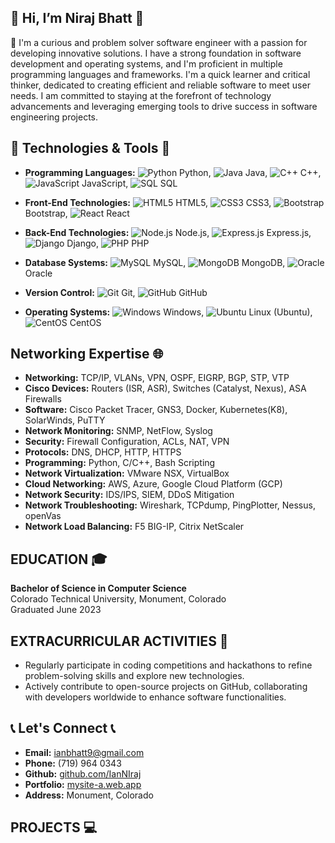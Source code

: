 ## 👋 Hi, I’m Niraj Bhatt 👋

🌱 I'm a curious and problem solver software engineer with a passion for developing innovative solutions. I have a strong foundation in software development and operating systems, and I'm proficient in multiple programming languages and frameworks. I'm a quick learner and critical thinker, dedicated to creating efficient and reliable software to meet user needs. I am committed to staying at the forefront of technology advancements and leveraging emerging tools to drive success in software engineering projects.

## 🚀 Technologies & Tools 🚀

- **Programming Languages:** 
  ![Python](https://img.icons8.com/color/48/000000/python.png) Python, 
  ![Java](https://img.icons8.com/color/48/000000/java-coffee-cup-logo.png) Java, 
  ![C++](https://img.icons8.com/color/48/000000/c-plus-plus-logo.png) C++, 
  ![JavaScript](https://img.icons8.com/color/48/000000/javascript-logo-1.png) JavaScript, 
  ![SQL](https://img.icons8.com/color/48/000000/sql.png) SQL

- **Front-End Technologies:** 
  ![HTML5](https://img.icons8.com/color/48/000000/html-5.png) HTML5, 
  ![CSS3](https://img.icons8.com/color/48/000000/css3.png) CSS3, 
  ![Bootstrap](https://img.icons8.com/color/48/000000/bootstrap.png) Bootstrap, 
  ![React](https://img.icons8.com/color/48/000000/react-native.png) React

- **Back-End Technologies:** 
  ![Node.js](https://img.icons8.com/color/48/000000/nodejs.png) Node.js, 
  ![Express.js](https://img.icons8.com/color/48/000000/express.png) Express.js, 
  ![Django](https://img.icons8.com/color/48/000000/django.png) Django, 
  ![PHP](https://img.icons8.com/officexs/48/000000/php-logo.png) PHP

- **Database Systems:** 
  ![MySQL](https://img.icons8.com/color/48/000000/mysql-logo.png) MySQL, 
  ![MongoDB](https://img.icons8.com/color/48/000000/mongodb.png) MongoDB, 
  ![Oracle](https://img.icons8.com/color/48/000000/oracle-logo.png) Oracle

- **Version Control:** 
  ![Git](https://img.icons8.com/color/48/000000/git.png) Git, 
  ![GitHub](https://img.icons8.com/color/48/000000/github.png) GitHub

- **Operating Systems:** 
  ![Windows](https://img.icons8.com/color/48/000000/windows-10.png) Windows, 
  ![Ubuntu](https://img.icons8.com/color/48/000000/ubuntu--v1.png) Linux (Ubuntu), 
  ![CentOS](https://img.icons8.com/color/48/000000/centos.png) CentOS



## Networking Expertise 🌐

- **Networking:** TCP/IP, VLANs, VPN, OSPF, EIGRP, BGP, STP, VTP
- **Cisco Devices:** Routers (ISR, ASR), Switches (Catalyst, Nexus), ASA Firewalls
- **Software:** Cisco Packet Tracer, GNS3, Docker, Kubernetes(K8), SolarWinds, PuTTY
- **Network Monitoring:** SNMP, NetFlow, Syslog
- **Security:** Firewall Configuration, ACLs, NAT, VPN
- **Protocols:** DNS, DHCP, HTTP, HTTPS
- **Programming:** Python, C/C++, Bash Scripting
- **Network Virtualization:** VMware NSX, VirtualBox
- **Cloud Networking:** AWS, Azure, Google Cloud Platform (GCP)
- **Network Security:** IDS/IPS, SIEM, DDoS Mitigation
- **Network Troubleshooting:** Wireshark, TCPdump, PingPlotter, Nessus, openVas
- **Network Load Balancing:** F5 BIG-IP, Citrix NetScaler


## EDUCATION 🎓

**Bachelor of Science in Computer Science**  
Colorado Technical University, Monument, Colorado  
Graduated June 2023


## EXTRACURRICULAR ACTIVITIES 🎯

- Regularly participate in coding competitions and hackathons to refine problem-solving skills and explore new technologies.
- Actively contribute to open-source projects on GitHub, collaborating with developers worldwide to enhance software functionalities.

## 📞 Let's Connect 📞

- **Email:** ianbhatt9@gmail.com
- **Phone:** (719) 964 0343
- **Github:** [github.com/IanNIraj](https://github.com/IanNIraj)
- **Portfolio:** [mysite-a.web.app](http://mysite-a.web.app)
- **Address:** Monument, Colorado

## PROJECTS 💻
